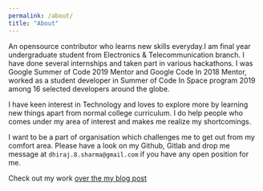 ```yaml
---
permalink: /about/
title: "About"
---
```


An opensource contributor who learns new skills everyday.I am final year undergraduate student from Electronics & Telecommunication branch.
I have done several internships and taken part in various hackathons.
I was Google Summer of Code 2019 Mentor and Google Code In 2018 Mentor, worked as a student developer in Summer of Code In Space program 2019 among 16 selected developers around the globe.

I have keen interest in Technology and loves to explore more by learning new things apart from normal college curriculum.
I do help people who comes under my area of interest and makes me realize my shortcomings.

I want to be a part of organisation which challenges me to get out from my comfort area. Please have a look on my Github, Gitlab and drop me message at ```dhiraj.8.sharma@gmail.com``` if you have any open position for me.

Check out my work [over the my blog post](https://dhiraj240.github.io/posts/)
